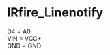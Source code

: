 # IRfire_Linenotify
D4 = A0                                                                                                                                                                                                                           
VIN = VCC+ 			                                                                                                                                                                                                                 	
GND = GND
